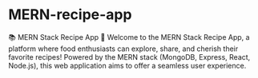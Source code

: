 # MERN-recipe-app
📚 MERN Stack Recipe App 🥘  Welcome to the MERN Stack Recipe App, a platform where food enthusiasts can explore, share, and cherish their favorite recipes! Powered by the MERN stack (MongoDB, Express, React, Node.js), this web application aims to offer a seamless user experience.
